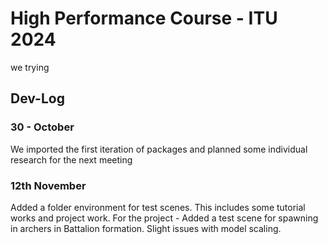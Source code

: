 # High Performance Course - ITU 2024
we trying

## Dev-Log
### 30 - October
We imported the first iteration of packages and planned some individual research for the next meeting

### 12th November
Added a folder environment for test scenes. This includes some tutorial works and project work.
For the project - Added a test scene for spawning in archers in Battalion formation. Slight issues with model scaling.
